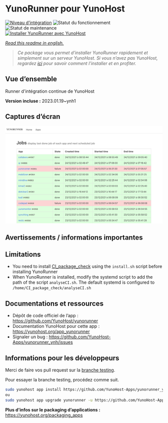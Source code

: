 <!--
N.B.: This README was automatically generated by https://github.com/YunoHost/apps/tree/master/tools/README-generator
It shall NOT be edited by hand.
-->

# YunoRunner pour YunoHost

[![Niveau d’intégration](https://dash.yunohost.org/integration/yunorunner.svg)](https://dash.yunohost.org/appci/app/yunorunner) ![Statut du fonctionnement](https://ci-apps.yunohost.org/ci/badges/yunorunner.status.svg) ![Statut de maintenance](https://ci-apps.yunohost.org/ci/badges/yunorunner.maintain.svg)  
[![Installer YunoRunner avec YunoHost](https://install-app.yunohost.org/install-with-yunohost.svg)](https://install-app.yunohost.org/?app=yunorunner)

*[Read this readme in english.](./README.md)*

> *Ce package vous permet d’installer YunoRunner rapidement et simplement sur un serveur YunoHost.
Si vous n’avez pas YunoHost, regardez [ici](https://yunohost.org/#/install) pour savoir comment l’installer et en profiter.*

## Vue d’ensemble

Runner d'intégration continue de YunoHost

**Version incluse :** 2023.01.19~ynh1

## Captures d’écran

![Capture d’écran de YunoRunner](./doc/screenshots/screenshot.png)

## Avertissements / informations importantes

## Limitations

* You need to install [CI_package_check](https://github.com/YunoHost/CI_package_check) using the `install.sh` script before installing YunoRunner
* When YunoRunner is installed, modify the systemd script to add the path of the script `analyseCI.sh`. The default systemd is configured to `/home/CI_package_check/analyseCI.sh`

## Documentations et ressources

* Dépôt de code officiel de l’app : <https://github.com/YunoHost/yunorunner>
* Documentation YunoHost pour cette app : <https://yunohost.org/app_yunorunner>
* Signaler un bug : <https://github.com/YunoHost-Apps/yunorunner_ynh/issues>

## Informations pour les développeurs

Merci de faire vos pull request sur la [branche testing](https://github.com/YunoHost-Apps/yunorunner_ynh/tree/testing).

Pour essayer la branche testing, procédez comme suit.

``` bash
sudo yunohost app install https://github.com/YunoHost-Apps/yunorunner_ynh/tree/testing --debug
ou
sudo yunohost app upgrade yunorunner -u https://github.com/YunoHost-Apps/yunorunner_ynh/tree/testing --debug
```

**Plus d’infos sur le packaging d’applications :** <https://yunohost.org/packaging_apps>
